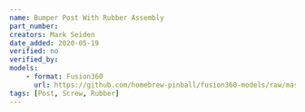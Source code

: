 ```yaml
---
name: Bumper Post With Rubber Assembly
part_number:
creators: Mark Seiden
date_added: 2020-05-19
verified: no
verified_by:
models: 
    - format: Fusion360
      url: https://github.com/homebrew-pinball/fusion360-models/raw/master/posts/Bumper%20Post%20With%20Rubber%20Assembly.f3z
tags: [Post, Screw, Rubber]
---
```


